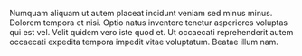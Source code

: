 Numquam aliquam ut autem placeat incidunt veniam sed minus minus. Dolorem tempora et nisi. Optio natus inventore tenetur asperiores voluptas qui est vel. Velit quidem vero iste quod et. Ut occaecati reprehenderit autem occaecati expedita tempora impedit vitae voluptatum. Beatae illum nam.